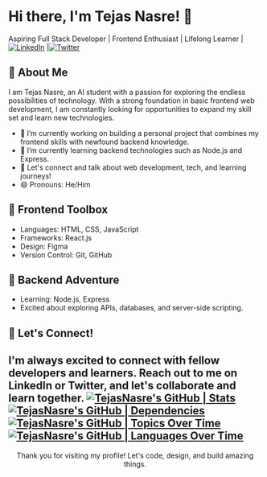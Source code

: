 # Hi there, I'm Tejas Nasre! 👋

Aspiring Full Stack Developer | Frontend Enthusiast | Lifelong Learner |<a href="https://www.linkedin.com/in/tejasnasre/"><img src="https://img.shields.io/badge/-LinkedIn-%230077B5" alt="LinkedIn"></a> |<a href="https://twitter.com/tejas07777"><img src="https://img.shields.io/badge/-Twitter-%231DA1F2" alt="Twitter"></a>

## 🚀 About Me

I am Tejas Nasre, an AI student with a passion for exploring the endless possibilities of technology. With a strong foundation in basic frontend web development, I am constantly looking for opportunities to expand my skill set and learn new technologies.

- 🔭 I’m currently working on building a personal project that combines my frontend skills with newfound backend knowledge.
- 🌱 I’m currently learning backend technologies such as Node.js and Express.
- 💬 Let's connect and talk about web development, tech, and learning journeys!
- 😄 Pronouns: He/Him

## 🎨 Frontend Toolbox

- Languages: HTML, CSS, JavaScript
- Frameworks: React.js
- Design: Figma
- Version Control: Git, GitHub

## 💼 Backend Adventure

- Learning: Node.js, Express
- Excited about exploring APIs, databases, and server-side scripting.

## 🎉 Let's Connect!

I'm always excited to connect with fellow developers and learners. Reach out to me on LinkedIn or Twitter, and let's collaborate and learn together.
[![TejasNasre's GitHub | Stats](https://stats.quine.sh/TejasNasre/github?theme=dark)](https://quine.sh?utm_source=widgets&utm_campaign=TejasNasre)
[![TejasNasre's GitHub | Dependencies](https://stats.quine.sh/TejasNasre/dependencies?theme=dark)](https://quine.sh?utm_source=widgets&utm_campaign=TejasNasre)
[![TejasNasre's GitHub | Topics Over Time](https://stats.quine.sh/TejasNasre/topics-over-time?theme=dark)](https://quine.sh?utm_source=widgets&utm_campaign=TejasNasre)
[![TejasNasre's GitHub | Languages Over Time](https://stats.quine.sh/TejasNasre/languages-over-time?theme=dark)](https://quine.sh?utm_source=widgets&utm_campaign=TejasNasre)
---

<p align="center">Thank you for visiting my profile! Let's code, design, and build amazing things.</p>
